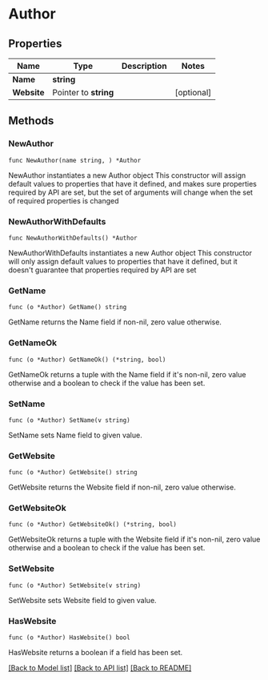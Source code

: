 # Author

## Properties

Name | Type | Description | Notes
------------ | ------------- | ------------- | -------------
**Name** | **string** |  | 
**Website** | Pointer to **string** |  | [optional] 

## Methods

### NewAuthor

`func NewAuthor(name string, ) *Author`

NewAuthor instantiates a new Author object
This constructor will assign default values to properties that have it defined,
and makes sure properties required by API are set, but the set of arguments
will change when the set of required properties is changed

### NewAuthorWithDefaults

`func NewAuthorWithDefaults() *Author`

NewAuthorWithDefaults instantiates a new Author object
This constructor will only assign default values to properties that have it defined,
but it doesn't guarantee that properties required by API are set

### GetName

`func (o *Author) GetName() string`

GetName returns the Name field if non-nil, zero value otherwise.

### GetNameOk

`func (o *Author) GetNameOk() (*string, bool)`

GetNameOk returns a tuple with the Name field if it's non-nil, zero value otherwise
and a boolean to check if the value has been set.

### SetName

`func (o *Author) SetName(v string)`

SetName sets Name field to given value.


### GetWebsite

`func (o *Author) GetWebsite() string`

GetWebsite returns the Website field if non-nil, zero value otherwise.

### GetWebsiteOk

`func (o *Author) GetWebsiteOk() (*string, bool)`

GetWebsiteOk returns a tuple with the Website field if it's non-nil, zero value otherwise
and a boolean to check if the value has been set.

### SetWebsite

`func (o *Author) SetWebsite(v string)`

SetWebsite sets Website field to given value.

### HasWebsite

`func (o *Author) HasWebsite() bool`

HasWebsite returns a boolean if a field has been set.


[[Back to Model list]](../README.md#documentation-for-models) [[Back to API list]](../README.md#documentation-for-api-endpoints) [[Back to README]](../README.md)


